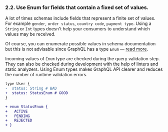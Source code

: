 ### 2.2. Use Enum for fields that contain a fixed set of values.

A lot of times schemas include fields that represent a finite set of values. For example `gender`, `order status`, `country code`, `payment type`. Using a `String` or `Int` types doesn't help your consumers to understand which values may be received.

Of course, you can enumerate possible values in schema documentation but this is not advisable since GraphQL has a type `Enum` — [read more](../types/README.md#enumeration-types).

Incoming values of `Enum` type are checked during the query validation step. They can also be checked during development with the help of linters and static analyzers. Using Enum types makes GraphQL API clearer and reduces the number of runtime validation errors.

```diff
type User {
-  status: String # BAD
+  status: StatusEnum # GOOD
}

+ enum StatusEnum {
+   ACTIVE
+   PENDING
+   REJECTED
+ }
```
